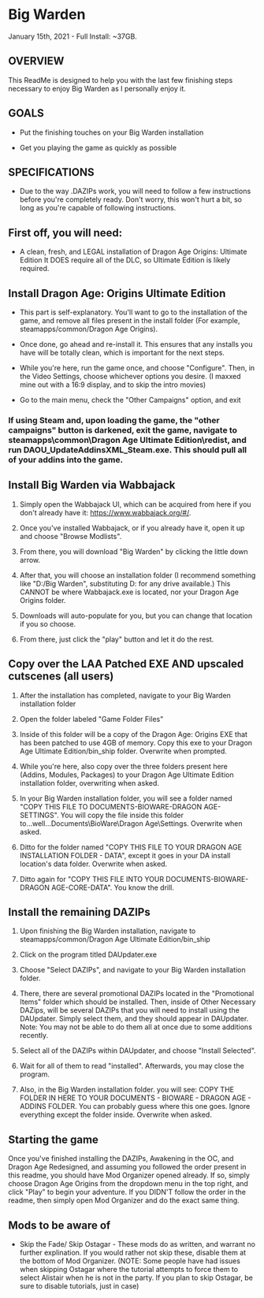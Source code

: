# Big Warden

January 15th, 2021 - Full Install: ~37GB.

## OVERVIEW

This ReadMe is designed to help you with the last few finishing steps necessary to enjoy Big Warden as I personally enjoy it. 

## GOALS


-  Put the finishing touches on your Big Warden installation

-  Get you playing the game as quickly as possible

## SPECIFICATIONS

- Due to the way .DAZIPs work, you will need to follow a few instructions before you're completely ready. Don't worry, this won't hurt a bit, so long as you're capable of following instructions.

## First off, you will need:

-   A clean, fresh, and LEGAL installation of Dragon Age Origins: Ultimate Edition It DOES require all of the DLC, so Ultimate Edition is likely required.

## Install Dragon Age: Origins Ultimate Edition

- This part is self-explanatory. You'll want to go to the installation of the game, and remove all files present in the install folder (For example, steamapps/common/Dragon Age Origins). 

- Once done, go ahead and re-install it. This ensures that any installs you have will be totally clean, which is important for the next steps. 

- While you're here, run the game once, and choose "Configure". Then, in the Video Settings, choose whichever options you desire. (I maxxed mine out with a 16:9 display, and to skip the intro movies)

- Go to the main menu, check the "Other Campaigns" option, and exit

### If using Steam and, upon loading the game, the "other campaigns" button is darkened, exit the game, navigate to steamapps\common\Dragon Age Ultimate Edition\redist, and run DAOU_UpdateAddinsXML_Steam.exe. This should pull all of your addins into the game. 

Install Big Warden via Wabbajack
-----------------------------------------

1.  Simply open the Wabbajack UI, which can be acquired from here if you don't already have it: <https://www.wabbajack.org/#/>. 

2.  Once you've installed Wabbajack, or if you already have it, open it up and choose "Browse Modlists". 

3.  From there, you will download "Big Warden" by clicking the little down arrow. 

4.  After that, you will choose an installation folder (I recommend something like "D:/Big Warden", substituting D: for any drive available.) This CANNOT be where Wabbajack.exe is located, nor your Dragon Age Origins folder.

5.  Downloads will auto-populate for you, but you can change that location if you so choose. 

6.  From there, just click the "play" button and let it do the rest.

Copy over the LAA Patched EXE AND upscaled cutscenes (all users)
-----------------------------------------------------------------------------------

1. After the installation has completed, navigate to your Big Warden installation folder

2. Open the folder labeled "Game Folder Files"

3. Inside of this folder will be a copy of the Dragon Age: Origins EXE that has been patched to use 4GB of memory. Copy this exe to your Dragon Age Ultimate Edition/bin_ship folder. Overwrite when prompted. 

4. While you're here, also copy over the three folders present here (Addins, Modules, Packages) to your Dragon Age Ultimate Edition installation folder, overwriting when asked. 

5. In your Big Warden installation folder, you will see a folder named "COPY THIS FILE TO DOCUMENTS-BIOWARE-DRAGON AGE-SETTINGS". You will copy the file inside this folder to...well...Documents\BioWare\Dragon Age\Settings. Overwrite when asked.

6. Ditto for the folder named "COPY THIS FILE TO YOUR DRAGON AGE INSTALLATION FOLDER - DATA", except it goes in your DA install location's data folder. Overwrite when asked.

7. Ditto again for "COPY THIS FILE INTO YOUR DOCUMENTS-BIOWARE-DRAGON AGE-CORE-DATA". You know the drill.

Install the remaining DAZIPs
---------------------------------

1. Upon finishing the Big Warden installation, navigate to steamapps/common/Dragon Age Ultimate Edition/bin_ship

2. Click on the program titled DAUpdater.exe

3. Choose "Select DAZIPs", and navigate to your Big Warden installation folder. 

4. There, there are several promotional DAZIPs located in the "Promotional Items" folder which should be installed. Then, inside of Other Necessary DAZips, will be several DAZIPs that you will need to install using the DAUpdater. Simply select them, and they should appear in DAUpdater. Note: You may not be able to do them all at once due to some additions recently.

5. Select all of the DAZIPs within DAUpdater, and choose "Install Selected".

6. Wait for all of them to read "installed". Afterwards, you may close the program. 

7. Also, in the Big Warden installation folder. you will see: COPY THE FOLDER IN HERE TO YOUR DOCUMENTS - BIOWARE - DRAGON AGE - ADDINS FOLDER. You can probably guess where this one goes. Ignore everything except the folder inside. Overwrite when asked.

## Starting the game

Once you've finished installing the DAZIPs, Awakening in the OC, and Dragon Age Redesigned, and assuming you followed the order present in this readme, you should have Mod Organizer opened already. If so, simply choose Dragon Age Origins from the dropdown menu in the top right, and click "Play" to begin your adventure. If you DIDN'T follow the order in the readme, then simply open Mod Organizer and do the exact same thing. 

## Mods to be aware of

- Skip the Fade/ Skip Ostagar - These mods do as written, and warrant no further explination. If you would rather not skip these, disable them at the bottom of Mod Organizer.
(NOTE: Some people have had issues when skipping Ostagar where the tutorial attempts to force them to select Alistair when he is not in the party. If you plan to skip Ostagar, be sure to disable tutorials, just in case)
